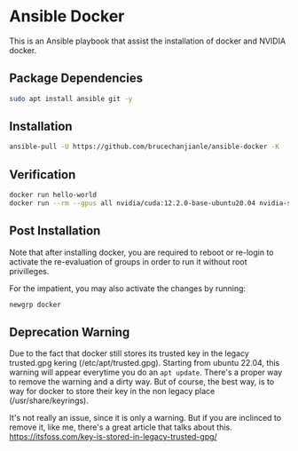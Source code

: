 # Ansible Docker

This is an Ansible playbook that assist the installation of docker and NVIDIA docker.


## Package Dependencies
```bash
sudo apt install ansible git -y
```

## Installation

```bash
ansible-pull -U https://github.com/brucechanjianle/ansible-docker -K
```

## Verification

```bash
docker run hello-world
docker run --rm --gpus all nvidia/cuda:12.2.0-base-ubuntu20.04 nvidia-smi
```

## Post Installation

Note that after installing docker, you are required to reboot or re-login to
activate the re-evaluation of groups in order to run it without
root privilleges.

For the impatient, you may also activate the changes by running:
```bash
newgrp docker
```

## Deprecation Warning

Due to the fact that docker still stores its trusted key in the legacy trusted.gpg kering (/etc/apt/trusted.gpg).
Starting from ubuntu 22.04, this warning will appear everytime you do an `apt update`.
There's a proper way to remove the warning and a dirty way.
But of course, the best way, is to way for docker to store their key in the non legacy place (/usr/share/keyrings).


It's not really an issue, since it is only a warning.
But if you are inclinced to remove it, like me, there's a great article that talks about this.
https://itsfoss.com/key-is-stored-in-legacy-trusted-gpg/

